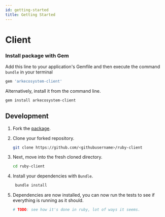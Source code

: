 ```yaml
---
id: getting-started
title: Getting Started
---
```


# Client

### Install package with Gem

Add this line to your application's Gemfile and then execute the command `bundle` in your terminal

```bash
gem 'arkecosystem-client'
```

Alternatively, install it from the command line.

```bash
gem install arkecosystem-client
```

## Development

1. Fork the [package](https://github.com/ARKEcosystem/ruby-client).
2. Clone your forked repository.

   ```bash
   git clone https://github.com/<githubusername>/ruby-client
   ```

3. Next, move into the fresh cloned directory.

   ```bash
   cd ruby-client
   ```

4. Install your dependencies with `Bundle`.

   ```bash
    bundle install
   ```

5. Dependencies are now installed, you can now run the tests to see if everything is running as it should.

   ```bash
   # TODO: see how it's done in ruby, lot of ways it seems.
   ```

